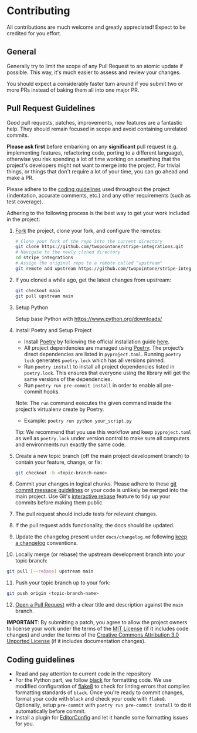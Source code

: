 # Contributing

All contributions are much welcome and greatly appreciated! Expect to be credited for you effort.

## General

Generally try to limit the scope of any Pull Request to an atomic update if possible. This way, it's much easier to assess and review your changes.

You should expect a considerably faster turn around if you submit two or more PRs instead of baking them all into one major PR.

## Pull Request Guidelines

Good pull requests, patches, improvements, new features are a fantastic
help. They should remain focused in scope and avoid containing unrelated
commits.

**Please ask first** before embarking on any **significant** pull request (e.g.
implementing features, refactoring code, porting to a different language),
otherwise you risk spending a lot of time working on something that the
project's developers might not want to merge into the project. For trivial
things, or things that don't require a lot of your time, you can go ahead and
make a PR.

Please adhere to the [coding guidelines](#Coding-guidelines) used throughout the
project (indentation, accurate comments, etc.) and any other requirements
(such as test coverage).

Adhering to the following process is the best way to get your work included in the project:

1. [Fork](https://help.github.com/articles/fork-a-repo/) the project, clone your fork,
   and configure the remotes:

   ```bash
   # Clone your fork of the repo into the current directory
   git clone https://github.com/twopointone/stripe-integrations.git
   # Navigate to the newly cloned directory
   cd stripe_integrations
   # Assign the original repo to a remote called "upstream"
   git remote add upstream https://github.com/twopointone/stripe-integrations.git
   ```

2. If you cloned a while ago, get the latest changes from upstream:

   ```bash
   git checkout main
   git pull upstream main
   ```

3. Setup Python

   Setup base Python with https://www.python.org/downloads/

4. Install Poetry and Setup Project

   - Install [Poetry](https://python-poetry.org/) by following the official installation guide [here](https://python-poetry.org/docs/#installation).
   - All project dependencies are managed using [Poetry](https://python-poetry.org/). The project’s direct dependencies are listed in `pyproject.toml`. Running `poetry lock` generates `poetry.lock` which has all versions pinned.
   - Run `poetry install` to install all project dependencies listed in `poetry.lock`. This ensures that everyone using the library will get the same versions of the dependencies.
   - Run `poetry run pre-commit install` in order to enable all pre-commit hooks.

   Note: The `run` command executes the given command inside the project’s virtualenv create by Poetry.
      - Example: `poetry run python your_script.py`

   Tip: We recommend that you use this workflow and keep `pyproject.toml` as well as `poetry.lock` under version control to make sure all computers and environments run exactly the same code.

5. Create a new topic branch (off the main project development branch) to
   contain your feature, change, or fix:

   ```bash
   git checkout -b <topic-branch-name>
   ```

6. Commit your changes in logical chunks. Please adhere to these [git commit message guidelines](https://www.conventionalcommits.org/en/v1.0.0/) or your code is unlikely be merged into the main project. Use Git's [interactive rebase](https://help.github.com/articles/about-git-rebase/) feature to tidy up your commits before making them public.

7. The pull request should include tests for relevant changes.

8. If the pull request adds functionality, the docs should be updated.

9. Update the changelog present under `docs/changelog.md` following [keep a changelog](https://keepachangelog.com/en/1.0.0/) conventions.

10. Locally merge (or rebase) the upstream development branch into your topic branch:

   ```bash
   git pull [--rebase] upstream main
   ```

11. Push your topic branch up to your fork:

   ```bash
   git push origin <topic-branch-name>
   ```

12. [Open a Pull Request](https://help.github.com/articles/about-pull-requests/)
    with a clear title and description against the `main` branch.

**IMPORTANT**: By submitting a patch, you agree to allow the project owners to
license your work under the terms of the [MIT License](../LICENSE) (if it
includes code changes) and under the terms of the
[Creative Commons Attribution 3.0 Unported License](https://creativecommons.org/licenses/by/3.0/)
(if it includes documentation changes).

## Coding guidelines

- Read and pay attention to current code in the repository
- For the Python part, we follow [black](https://pypi.org/project/black/) for formatting code. We use modified configuration of [flake8][flake8] to check for linting errors that complies formatting standards of `black`. Once you're ready to commit changes, format your code with `black` and check your code with `flake8`. Optionally, setup `pre-commit` with `poetry run pre-commit install` to do it automatically before commit.
- Install a plugin for [EditorConfig][editorconfig] and let it handle some formatting issues for you.

[editorconfig]: http://editorconfig.org/
[flake8]: http://flake8.readthedocs.org/en/latest/
